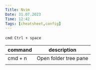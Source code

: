 ```yaml
---
Title: Nvim
Date: 31.07.2023
Time: 12:42
Tags: [cheatsheet,config]
---
```


`cmd`: `Ctrl + space`

| **command** | **description**       |
| ----------- | --------------------- |
| cmd + n     | Open folder tree pane |
|             |                       |

